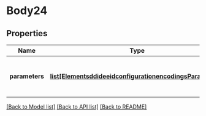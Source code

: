 # Body24

## Properties
Name | Type | Description | Notes
------------ | ------------- | ------------- | -------------
**parameters** | [**list[ElementsddideeidconfigurationencodingsParameters]**](ElementsddideeidconfigurationencodingsParameters.md) | Array of configuration parameters to be encoded | 

[[Back to Model list]](../README.md#documentation-for-models) [[Back to API list]](../README.md#documentation-for-api-endpoints) [[Back to README]](../README.md)


